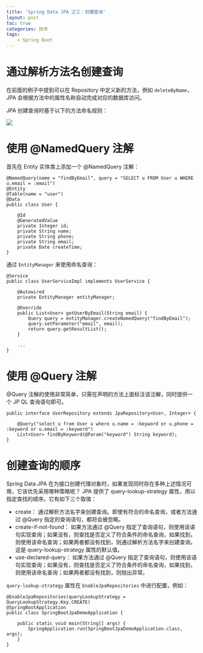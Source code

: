 ```yaml
---
title: 'Spring Data JPA 之三：创建查询'
layout: post
toc: true
categories: 技术
tags:
    - Spring Boot
---
```


# 通过解析方法名创建查询

在前面的例子中提到可以在 Repository 中定义新的方法，例如 `deleteByName`，JPA 会根据方法中的属性名称自动完成对应的数据库访问。

JPA 创建查询时基于以下的方法命名规则：

![](/img/2018-02-14/supported_keywords_inside_method_names.png)

# 使用 @NamedQuery 注解

首先在 Entity 实体类上添加一个 @NamedQuery 注解：

```
@NamedQuery(name = "findByEmail", query = "SELECT u FROM User u WHERE u.email = :email")
@Entity
@Table(name = "user")
@Data
public class User {

    @Id
    @GeneratedValue
    private Integer id;
    private String name;
    private String phone;
    private String email;
    private Date createTime;
}
```

通过 `EntityManager` 来使用命名查询：

```
@Service
public class UserServiceImpl implements UserService {

    @Autowired
    private EntityManager entityManager;

    @Override
    public List<User> getUserByEmail(String email) {
        Query query = entityManager.createNamedQuery("findByEmail");
        query.setParameter("email", email);
        return query.getResultList();
    }

    ...
}
```

# 使用 @Query 注解

@Query 注解的使用非常简单，只需在声明的方法上面标注该注解，同时提供一个 JP QL 查询语句即可。

```
public interface UserRepository extends JpaRepository<User, Integer> {

    @Query("select u from User u where u.name = :keyword or u.phone = :keyword or u.email = :keyword")
    List<User> findByKeyword(@Param("keyword") String keyword);
}
```

# 创建查询的顺序

Spring Data JPA 在为接口创建代理对象时，如果发现同时存在多种上述情况可用，它该优先采用哪种策略呢？ JPA 提供了 query-lookup-strategy 属性，用以指定查找的顺序。它有如下三个取值：

- create： 通过解析方法名字来创建查询。即使有符合的命名查询，或者方法通过 @Query 指定的查询语句，都将会被忽略。
- create-if-not-found： 如果方法通过 @Query 指定了查询语句，则使用该语句实现查询；如果没有，则查找是否定义了符合条件的命名查询，如果找到，则使用该命名查询；如果两者都没有找到，则通过解析方法名字来创建查询。这是 query-lookup-strategy 属性的默认值。
- use-declared-query： 如果方法通过 @Query 指定了查询语句，则使用该语句实现查询；如果没有，则查找是否定义了符合条件的命名查询，如果找到，则使用该命名查询；如果两者都没有找到，则抛出异常。

`query-lookup-strategy` 属性在 `EnableJpaRepositories` 中进行配置，例如：

```
@EnableJpaRepositories(queryLookupStrategy = QueryLookupStrategy.Key.CREATE)
@SpringBootApplication
public class SpringBootJpaDemoApplication {

    public static void main(String[] args) {
        SpringApplication.run(SpringBootJpaDemoApplication.class, args);
    }
}
```


